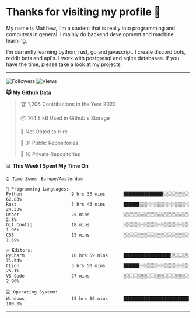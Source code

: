 # Thanks for visiting my profile 👋
My name is Matthew, I'm a student that is really into programming and computers in general. I mainly do backend development and machine learning.

I’m currently learning python, rust, go and javascript. I create discord bots, reddit bots and api's. I work with postgresql and sqlite databases. If you have the time, please take a look at my projects

---
![Followers](https://img.shields.io/github/followers/DankDumpster?style=social)
![Views](https://komarev.com/ghpvc/?username=DankDumpster&style=flat-square&color=green)
<!--START_SECTION:waka-->
**🐱 My Github Data** 

> 🏆 1,206 Contributions in the Year 2020
 > 
> 📦 144.8 kB Used in Github's Storage 
 > 
> 🚫 Not Opted to Hire
 > 
> 📜 31 Public Repositories
 > 
> 🔑 10 Private Repositories 

📊 **This Week I Spent My Time On** 

```text
⌚︎ Time Zone: Europe/Amsterdam

💬 Programming Languages: 
Python                   9 hrs 36 mins       ███████████████░░░░░░░░░░   62.83% 
Rust                     3 hrs 43 mins       ██████░░░░░░░░░░░░░░░░░░░   24.33% 
Other                    25 mins             ░░░░░░░░░░░░░░░░░░░░░░░░░   2.8% 
Git Config               18 mins             ░░░░░░░░░░░░░░░░░░░░░░░░░   1.96% 
CSS                      15 mins             ░░░░░░░░░░░░░░░░░░░░░░░░░   1.69%

🔥 Editors: 
PyCharm                  10 hrs 59 mins      ██████████████████░░░░░░░   71.94% 
CLion                    3 hrs 50 mins       ██████░░░░░░░░░░░░░░░░░░░   25.1% 
VS Code                  27 mins             ░░░░░░░░░░░░░░░░░░░░░░░░░   2.96%

💻 Operating System: 
Windows                  15 hrs 16 mins      █████████████████████████   100.0%

```


<!--END_SECTION:waka-->
-------
